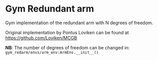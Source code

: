 # Gym Redundant arm

Gym implementation of the redundant arm with N degrees of freedom.

Original implementation by Pontus Loviken can be found at https://github.com/Loviken/MCGB

**NB**: The number of degrees of freedom can be changed in: `gym_redarm/envs/arm_env:ArmEnv.__init__()`
